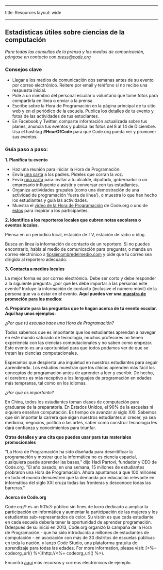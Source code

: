 * * *

title: Resources layout: wide

* * *

## Estadísticas útiles sobre ciencias de la computación

*Para todas las consultas de la prensa y los medios de comunicación, póngase en contacto con <press@code.org>*

### Consejos clave

  * Llegar a los medios de comunicación dos semanas antes de su evento por correo electrónico. Reitere por email y teléfono si no recibe una respuesta inicial.
  * Pide a un miembro del personal escolar o voluntario que tome fotos para compartirla en línea o enviar a la prensa.
  * Escribe sobre la Hora de Programación en la página principal de tu sitio web y en el periódico de la escuela. Publica los detalles de tu evento y fotos de las actividades de tus estudiantes.
  * En Facebook y Twitter, comparte información actualizada sobre tus planes, anuncia tus eventos y publica las fotos del 8 al 14 de Diciembre. Usa el hashtag **#HourOfCode** para que Code.org pueda ver y promover sus eventos.

### Guía paso a paso:

**1. Planifica tu evento**

  * Haz una reunión para iniciar la Hora de Programación.
  * Envía [una carta](<%= hoc_uri('/resources/#sample-emails') %>) a los padres. Pídeles que corran la voz.
  * Envía [una carta](<%= hoc_uri('/resources/#sample-emails') %>) para invitar a tu alcalde, diputado, gobernador o un empresario influyente a asistir y conversar con tus estudiantes.
  * Organiza actividades grupales (como una demostración de una actividad de programación 'fuera de línea'), o muestra lo que han hecho los estudiantes y guía las actividades.
  * Muestra el [video de la Hora de Programación](<%= hoc_uri('/') %>) de Code.org o uno de [estos](<%= hoc_uri('/resources#videos') %>) para inspirar a los participantes.

**2. Identifica a los reporteros locales que cubren notas escolares o eventos locales.**

Piensa en un periódico local, estación de TV, estación de radio o blog.

Busca en línea la información de contacto de un reportero. Si no puedes encontrarlo, habla al medio de comunicación para preguntar, o manda un correo electrónico a tips@nombredelmedio.com y pide que tú correo sea dirigido al reportero adecuado.

**3. Contacta a medios locales**

La mejor forma es por correo electrónico. Debe ser corto y debe responder a la siguiente pregunta: ¿por que les debe importar a las personas este evento? Incluye la información de contacto (inclusive el número móvil) de la persona que va a estar en el evento. **Aquí puedes ver una [muestra de promoción para los medios](<%= hoc_uri('/resources#sample-emails') %>):**

**4. Prepárate para las preguntas que te hagan acerca de tú evento escolar. Aquí hay unos ejemplos:**

*¿Por que tú escuela hace una Hora de Programación?*

Todos sabemos que es importante que los estudiantes aprendan a navegar en este mundo saturado de tecnología, muchos profesores no tienen experiencia con las ciencias computacionales y no saben como empezar. Este evento es una oportunidad para que todos podamos ver de que se tratan las ciencias computacionales.

Esperamos que despierta una inquietud en nuestros estudiantes para seguir aprendiendo. Los estudios muestran que los chicos aprenden más fácil los conceptos de programación antes de aprender a leer y escribir. De hecho, el cerebros es más receptivo a los lenguajes de programación en edades más tempranas, tal como en los idiomas.

*¿Por qué es importante?*

En China, todos los estudiantes toman clases de computación para graduarse de la preparatoria. En Estados Unidos, el 90% de la escuelas ni siquiera enseñan computación. Es tiempo de avanzar al siglo XXI. Sabemos que sin importar la carrera que sigan nuestros estudiantes al crecer, ya sea medicina, negocios, política o las artes, saber como construir tecnología les dará confianza y conocimientos para triunfar.

**Otros detalles y una cita que puedes usar para tus materiales promocionales**

"La Hora de Programación ha sido diseñada para desmitificar la programación y mostrar que la informática no es ciencia espacial, cualquiera puede aprender las bases," dijo Hadi Partovi, fundador y CEO de Code.org. "El año pasado, en una semana, 15 millones de estudiantes probraron una Hora de Programación. Ahora apuntamos a que 100 millones en todo el mundo demuestren que la demanda por educación relevante en informática del siglo XXI cruza todas las fronteras y desconoce todas las barreras."

**Acerca de Code.org**

Code.org® es un 501c3-público sin fines de lucro dedicado a ampliar la participación en informática y aumentar la participación de las mujeres y los estudiantes sub-representados de color. Su visión es que cada estudiante en cada escuela debería tener la oportunidad de aprender programación. Ddespués de su inició en 2013, Code.org organizó la campaña de la Hora de Programación - que ha sido introducida a millones de estudiantes de computación - en asociación con más de 30 distritos de escuelas públicas en toda la nación, y lanzó Code Studio, una plataforma gratuita de aprendizaje para todas las edades. For more information, please visit: [<%= codeorg_url() %>](http://<%= codeorg_url() %>).

  
Encontrá [aquí](<%= hoc_uri('/resources') %>) más recursos y correos electrónicos de ejemplo.